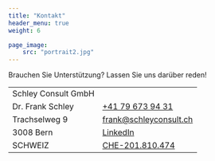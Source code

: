```yaml
---
title: "Kontakt"
header_menu: true
weight: 6

page_image:
    src: "portrait2.jpg"
---
```

Brauchen Sie Unterstützung? Lassen Sie uns darüber reden! 

|                     |                                                                                |
| --------------------- | -------------------------------------------------------------------------------- |
| Schley Consult GmbH |                                           |
| Dr. Frank Schley    | [+41 79 673 94 31](tel:+41796739431)                         |
| Trachselweg 9       | [frank@schleyconsult.ch](mailto:frank@schleyconsult.ch)                         
| 3008 Bern           | [LinkedIn](https://www.linkedin.com/in/frank-schley-654654aa/)                 |
| SCHWEIZ             | [CHE-201.810.474](https://www.zefix.ch/en/search/entity/list/firm/1561860) |